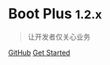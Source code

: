 # Boot Plus <small>1.2.x</small>

> 让开发者仅关心业务

[GitHub](https://github.com/zhouxx/boot-plus)
[Get Started](#part2-起步)


